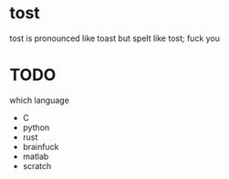 # tost
tost is pronounced like toast but spelt like tost; fuck you

# TODO
which language
- C
- python
- rust
- brainfuck
- matlab
- scratch
